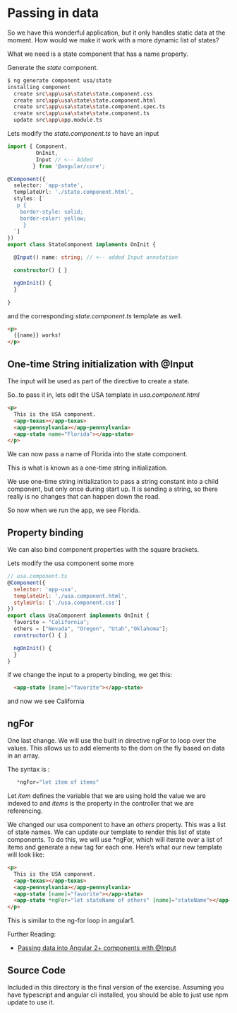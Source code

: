 # Passing in data 


So we have this wonderful application, but it only handles static data at the moment.
How would we make it work with a more dynamic list of states?

What we need is a state component that has a name property.

Generate the _state_ component.


```bash
$ ng generate component usa/state
installing component
  create src\app\usa\state\state.component.css
  create src\app\usa\state\state.component.html
  create src\app\usa\state\state.component.spec.ts
  create src\app\usa\state\state.component.ts
  update src\app\app.module.ts
```

Lets modify the _state.component.ts_ to have an input


```typescript
import { Component, 
         OnInit, 
         Input // <-- Added
        } from '@angular/core';

@Component({
  selector: 'app-state',
  templateUrl: './state.component.html',
  styles: [`
   p {
    border-style: solid;
    border-color: yellow;
     }
  `]
})
export class StateComponent implements OnInit {

  @Input() name: string; // <-- added Input annotation

  constructor() { }

  ngOnInit() {
  }

}
```

and the corresponding _state.component.ts_ template as well.

```html
<p>
  {{name}} works! 
</p>
```
 
## One-time String initialization with @Input
The input will be used as part of the directive to create a state.

So..to pass it in, lets edit the USA template in _usa.component.html_

```html
<p>
  This is the USA component.
  <app-texas></app-texas>
  <app-pennsylvania></app-pennsylvania>
  <app-state name="Florida"></app-state>
</p>
```

We can now pass a name of Florida into the state component.

This is what is known as a one-time string initialization.

We use one-time string initialization to pass a string constant into a child component, but only once during start up. 
It is sending a string, so there really is no changes that can happen down the road.

So now when we run the app, we see Florida.

## Property binding

We can also bind component properties with the square brackets.

Lets modify the usa component some more

```javascript
// usa.component.ts
@Component({
  selector: 'app-usa',
  templateUrl: './usa.component.html',
  styleUrls: ['./usa.component.css']
})
export class UsaComponent implements OnInit {
  favorite = "California";
  others = ["Nevada", "Oregon", "Utah","Oklahoma"];
  constructor() { }

  ngOnInit() {
  }
}
```

if we change the input to a property binding, we get this:
```html
  <app-state [name]="favorite"></app-state>
```

and now we see California

## ngFor

One last change.  We will use the built in directive ngFor to loop over the values.
This allows us to add elements to the dom on the fly based on data in an array.

The syntax is :

```typescript
   *ngFor="let item of items"
```
Let _item_ defines the variable that we are using hold the value we are indexed to and _items_ is the property in the controller
that we are referencing.

We changed our usa component to have an _others_ property. This was a list of state names.
We can update our template to render this list of state components. To do this, we will use *ngFor, which
will iterate over a list of items and generate a new tag for each one. Here’s what our new template
will look like:


```html
<p>
  This is the USA component.
  <app-texas></app-texas>
  <app-pennsylvania></app-pennsylvania>
  <app-state [name]="favorite"></app-state>
  <app-state *ngFor="let stateName of others" [name]="stateName"></app-state>
</p>
```

This is similar to the ng-for loop in angular1.


Further Reading:

  * [Passing data into Angular 2+ components with @Input](https://toddmotto.com/passing-data-angular-2-components-input)

  
## Source Code
Included in this directory is the final version of the exercise.
Assuming you have typescript and angular cli installed, you should be able to just use npm update to use it.

 





